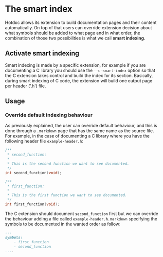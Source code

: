 # The smart index

Hotdoc allows its extension to build documentation pages and their
content automatically. On top of that users can override extension
decision about what symbols should be added to what page and in what
order, the combination of those two possibilities is what we call
**smart indexing**.

## Activate smart indexing

Smart indexing is made by a specific extension, for example if you are
documenting a C library you should use the `--c-smart-index` option so
that the C extension takes control and build the index for its section.
Basically, during smart indexing of C code, the extension will build one
output page per header ('.h') file.

## Usage

### Override default indexing behaviour

As previously explained, the user can override default behaviour, and
this is done through a `.markdown` page that has the same name as the
source file. For example, in the case of documenting a C library
where you have the following header file `example-header.h`:

``` c
/**
 * second_function:
 *
 * This is the second function we want to see documented.
 */
int second_function(void);

/**
 * first_function:
 *
 * This is the first function we want to see documented.
 */
int first_function(void);
```

The C extension should document `second_function` first but we can
override the behaviour adding a file called `example-header.h.markdown`
specifying the symbols to be documented in the wanted order as follow:

``` markdown
---
symbols:
    - first_function
    - second_function
....
```
